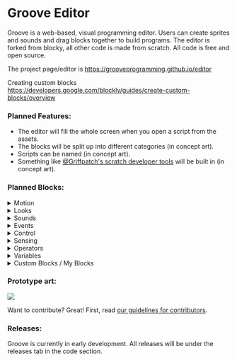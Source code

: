 # Groove Editor

Groove is a web-based, visual programming editor.  Users can create sprites and sounds and drag
blocks together to build programs. The editor is forked from blocky, all other code is made from scratch.
All code is free and open source.

The project page/editor is https://grooveprogramming.github.io/editor

Creating custom blocks https://developers.google.com/blockly/guides/create-custom-blocks/overview

### Planned Features:

* The editor will fill the whole screen when you open a script from the assets.
* The blocks will be split up into different categories (in concept art).
* Scripts can be named (in concept art).
* Something like [@Griffpatch's scratch developer tools](https://github.com/griffpatch/Scratch3-Dev-Tools) will be built in (in concept art).

### Planned Blocks:

<details>
<summary>Motion</summary>

* Blocks

</details>

<details>

<summary>Looks</summary>

* Blocks

</details>

<details>
<summary>Sounds</summary>

* Blocks

</details>

<details>
<summary>Events</summary>

* Blocks

</details>

<details>
<summary>Control</summary>

* Blocks

</details>

<details>
<summary>Sensing</summary>

* Blocks

</details>

<details>
<summary>Operators</summary>

* Blocks

</details>

<details>
<summary>Variables</summary>

* Blocks

</details>

<details>
<summary>Custom Blocks / My Blocks</summary>

* Blocks

</details>


### Prototype art:
![](https://raw.githubusercontent.com/GrooveProgramming/editor/master/concept/ScriptEditorConcept.svg)

Want to contribute? Great! First, read [our guidelines for contributors](https://developers.google.com/blockly/guides/modify/contributing).

### Releases:
Groove is currently in early development. All releases will be under the releases tab in the code section.
